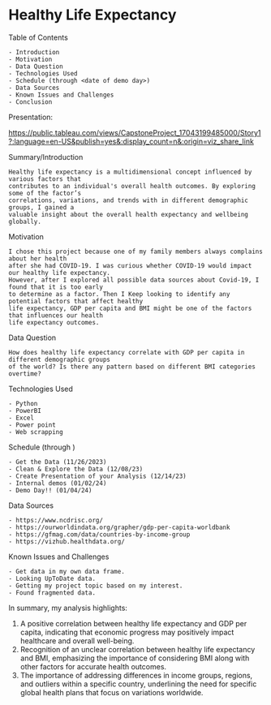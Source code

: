 # Healthy Life Expectancy 

Table of Contents

    - Introduction
    - Motivation
    - Data Question
    - Technologies Used
    - Schedule (through <date of demo day>)
    - Data Sources
    - Known Issues and Challenges
    - Conclusion

Presentation:

https://public.tableau.com/views/CapstoneProject_17043199485000/Story1?:language=en-US&publish=yes&:display_count=n&:origin=viz_share_link

Summary/Introduction

    Healthy life expectancy is a multidimensional concept influenced by various factors that 
    contributes to an individual's overall health outcomes. By exploring some of the factor’s
    correlations, variations, and trends with in different demographic groups, I gained a 
    valuable insight about the overall health expectancy and wellbeing globally.

Motivation

    I chose this project because one of my family members always complains about her health 
    after she had COVID-19. I was curious whether COVID-19 would impact our healthy life expectancy.
    However, after I explored all possible data sources about Covid-19, I found that it is too early
    to determine as a factor. Then I Keep looking to identify any potential factors that affect healthy
    life expectancy, GDP per capita and BMI might be one of the factors that influences our health 
    life expectancy outcomes.

Data Question

    How does healthy life expectancy correlate with GDP per capita in different demographic groups
    of the world? Is there any pattern based on different BMI categories overtime?
    
Technologies Used

    - Python
    - PowerBI
    - Excel
    - Power point
    - Web scrapping

Schedule (through <date of demo day>)

    - Get the Data (11/26/2023)
    - Clean & Explore the Data (12/08/23)
    - Create Presentation of your Analysis (12/14/23)
    - Internal demos (01/02/24)
    - Demo Day!! (01/04/24)

Data Sources

    - https://www.ncdrisc.org/
	- https://ourworldindata.org/grapher/gdp-per-capita-worldbank
	- https://gfmag.com/data/countries-by-income-group
	- https://vizhub.healthdata.org/

Known Issues and Challenges

    - Get data in my own data frame.
	- Looking UpToDate data.
    - Getting my project topic based on my interest.
    - Found fragmented data.

  In summary, my analysis highlights:

1.  A positive correlation between healthy life expectancy and GDP per capita, indicating that economic
    progress may positively impact healthcare and overall well-being.
2.  Recognition of an unclear correlation between healthy life expectancy and BMI, emphasizing the 
    importance of considering BMI along with other factors for accurate health outcomes.
3.  The importance of addressing differences in income groups, regions, and outliers within a specific
    country, underlining the need for specific global health plans that focus on variations worldwide.


